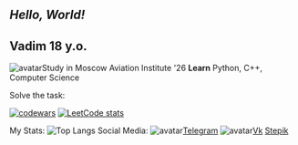 ## _Hello, World!_
## Vadim 18 y.o.   
![avatar](/picture/1636197211_47-papik-pro-p-mai-logotip-foto-55.jpg)Study in Moscow Aviation Institute  '26
**Learn** Python, C++, Computer Science

Solve the task:

[![codewars](https://www.codewars.com/users/username/badges/large)](https://www.codewars.com/users/vadimsteshkin) 
[![LeetCode stats](https://leetcode-stats-six.vercel.app/api?username=vsteshkin2004&theme=dark)](https://github.com/KnlnKS/leetcode-stats)


My Stats:
![Top Langs](https://github-readme-stats.vercel.app/api/top-langs/?username=vadimsteshkin&theme=tokyonight)
Social Media:
![avatar](/picture/telegam_logo.jpg)[Telegram](https://t.me/vadim_steshkin)
![avatar](/picture/vk.jpg)[Vk](https://vk.com/yeah6)
[Stepik](https://stepik.org/users/61529033)
